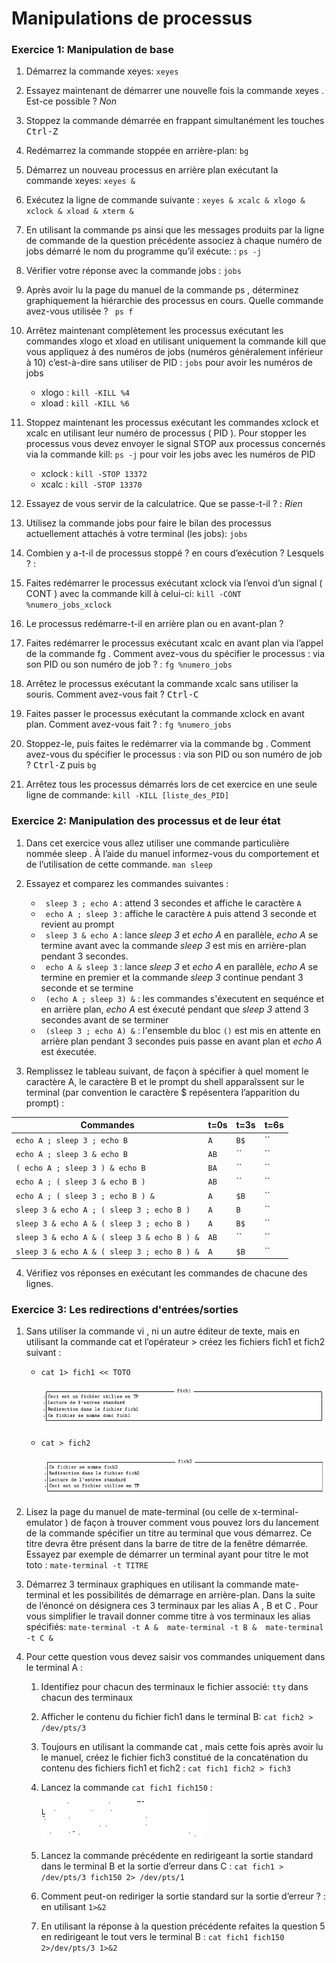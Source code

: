 # Manipulations de processus

### Exercice 1: Manipulation de base

1. Démarrez la commande xeyes: `xeyes`
2. Essayez maintenant de démarrer une nouvelle fois la commande xeyes . Est-ce possible ? *Non*
3. Stoppez la commande démarrée en frappant simultanément les touches <kbd>Ctrl-Z</kbd>
4. Redémarrez la commande stoppée en arrière-plan: `bg`
5. Démarrez un nouveau processus en arrière plan exécutant la commande xeyes: `xeyes &`
6. Exécutez la ligne de commande suivante :
  `xeyes & xcalc & xlogo & xclock & xload & xterm & `

7. En utilisant la commande ps ainsi que les messages produits par la ligne de commande de la question précédente associez à chaque numéro de jobs démarré le nom du programme qu’il exécute:
   : `ps -j`

8. Vérifier votre réponse avec la commande jobs : `jobs`
9. Après avoir lu la page du manuel de la commande ps , déterminez graphiquement la hiérarchie des processus en cours. Quelle commande avez-vous utilisée ?
   ` ps f`

10. Arrêtez maintenant complètement les processus exécutant les commandes xlogo et xload en utilisant uniquement la commande kill que vous appliquez à des numéros de jobs (numéros généralement inférieur à 10) c’est-à-dire sans utiliser de PID : `jobs` pour avoir les numéros de jobs
    - xlogo : `kill -KILL %4`
    - xload : `kill -KILL %6`

11. Stoppez maintenant les processus exécutant les commandes xclock et xcalc en utilisant leur numéro de processus ( PID ). Pour stopper les processus vous devez envoyer le signal STOP aux processus concernés via la commande kill: `ps -j` pour voir les jobs avec les numéros de PID
    - xclock : `kill -STOP 13372`
    - xcalc  : `kill -STOP 13370`

12. Essayez de vous servir de la calculatrice. Que se passe-t-il ? : *Rien*

13. Utilisez la commande jobs pour faire le bilan des processus actuellement attachés à votre terminal (les jobs): `jobs`

14. Combien y a-t-il de processus stoppé ? en cours d’exécution ? Lesquels ? :

15. Faites redémarrer le processus exécutant xclock via l’envoi d’un signal ( CONT ) avec la commande kill à celui-ci: `kill -CONT %numero_jobs_xclock`

16. Le processus redémarre-t-il en arrière plan ou en avant-plan ?

17. Faites redémarrer le processus exécutant xcalc en avant plan via l’appel de la commande fg . Comment avez-vous du spécifier le processus : via son PID ou son numéro de job ? : `fg %numero_jobs`

18. Arrêtez le processus exécutant la commande xcalc sans utiliser la souris. Comment avez-vous fait ? <kbd>Ctrl-C</kbd>

19. Faites passer le processus exécutant la commande xclock en avant plan. Comment avez-vous fait ? : `fg %numero_jobs`

20. Stoppez-le, puis faites le redémarrer via la commande bg . Comment avez-vous du spécifier le processus : via son PID ou son numéro de job ? <kbd>Ctrl-Z</kbd> puis `bg`

21. Arrêtez tous les processus démarrés lors de cet exercice en une seule ligne de commande:
    `kill -KILL [liste_des_PID]`


### Exercice 2: Manipulation des processus et de leur état

1. Dans cet exercice vous allez utiliser une commande particulière nommée sleep . À l’aide du manuel informez-vous du comportement et de l’utilisation de cette commande. `man sleep`

2. Essayez et comparez les commandes suivantes :
   - ` sleep 3 ; echo A` : attend 3 secondes et affiche le caractère `A`
   - ` echo A ; sleep 3` : affiche le caractère `A` puis attend 3 seconde et revient au prompt
   - ` sleep 3 & echo A` : lance *sleep 3* et *echo A* en parallèle, *echo A* se termine avant avec la commande *sleep 3* est mis en arrière-plan pendant 3 secondes. 
   - ` echo A & sleep 3` : lance *sleep 3* et *echo A* en parallèle, *echo A* se termine en premier et la commande *sleep 3* continue pendant 3 seconde et se termine
   - ` (echo A ; sleep 3) &` : les commandes s'éxecutent en sequénce et en arrière plan, *echo A* est éxecuté pendant que *sleep 3* attend 3 secondes avant de se terminer
   - ` (sleep 3 ; echo A) &` : l'ensemble du bloc `()` est mis en attente en arrière plan pendant 3 secondes puis passe en avant plan et *echo A* est éxecutée.


3. Remplissez le tableau suivant, de façon à spécifier à quel moment le caractère A, le caractère B et le prompt du shell apparaîssent sur le terminal (par convention le caractère $ repésentera l’apparition du prompt) :


| Commandes                                 |  t=0s  |  t=3s  |  t=6s  |
|-------------------------------------------|------- |--------| ------ |
|`echo A ; sleep 3 ; echo B`                |`A`     |`B$`    |``      |
|`echo A ; sleep 3 & echo B`                |`AB`    |``      |``      |
|`( echo A ; sleep 3 ) & echo B`            |`BA`    |``      |``      |
|`echo A ; ( sleep 3 & echo B )`            |`AB`    |``      |``      |
|`echo A ; ( sleep 3 ; echo B ) &`          |`A`     |`$B`    |``      |
|`sleep 3 & echo A ; ( sleep 3 ; echo B )`  |`A`     |`B`     |``      |
|`sleep 3 & echo A & ( sleep 3 ; echo B )`  |`A`     |`B$`    |``      |
|`sleep 3 & echo A & ( sleep 3 & echo B ) &`|`AB`    |``      |``      |
|`sleep 3 & echo A & ( sleep 3 ; echo B ) &`|`A`     |`$B`    |``      |

4. Vérifiez vos réponses en exécutant les commandes de chacune des lignes.

### Exercice 3: Les redirections d'entrées/sorties

1. Sans utiliser la commande vi , ni un autre éditeur de texte, mais en utilisant la commande cat et l’opérateur > créez les fichiers fich1 et fich2 suivant :
   - `cat 1> fich1 << TOTO`
   
     ![fich1](./fich1.png)
   - `cat > fich2`
   
     ![fich2](./fich2.png)

2. Lisez la page du manuel de mate-terminal (ou celle de x-terminal-emulator ) de façon à trouver comment vous pouvez lors du lancement de la commande spécifier un titre au terminal que vous démarrez. Ce titre devra être présent dans la barre de titre de la fenêtre démarrée. Essayez par exemple de démarrer un terminal ayant pour titre le mot toto : `mate-terminal -t TITRE`

3. Démarrez 3 terminaux graphiques en utilisant la commande mate-terminal et les possibilités de démarrage en arrière-plan. Dans la suite de l’énoncé on désignera ces 3 terminaux par les alias A , B et C . Pour vous simplifier le travail donner comme titre à vos terminaux les alias spécifiés: `mate-terminal -t A &  mate-terminal -t B &  mate-terminal -t C &`

4. Pour cette question vous devez saisir vos commandes uniquement dans le terminal A :
   1. Identifiez pour chacun des terminaux le fichier associé: `tty` dans chacun des terminaux
   2. Afficher le contenu du fichier fich1 dans le terminal B: `cat fich2 > /dev/pts/3`
   3. Toujours en utilisant la commande cat , mais cette fois après avoir lu le manuel, créez le fichier fich3 constitué de la concaténation du contenu des fichiers fich1 et fich2 : `cat fich1 fich2 > fich3`
   4. Lancez la commande `cat fich1 fich150` :

      ![sortiecat](./sortiecat.png)
      
   5. Lancez la commande précédente en redirigeant la sortie standard dans le terminal B et la sortie d’erreur dans C : `cat fich1 > /dev/pts/3 fich150 2> /dev/pts/1`
   6. Comment peut-on rediriger la sortie standard sur la sortie d’erreur ? : en utilisant `1>&2`
   7. En utilisant la réponse à la question précédente refaites la question 5 en redirigeant le tout vers le terminal B : `cat fich1 fich150 2>/dev/pts/3 1>&2`